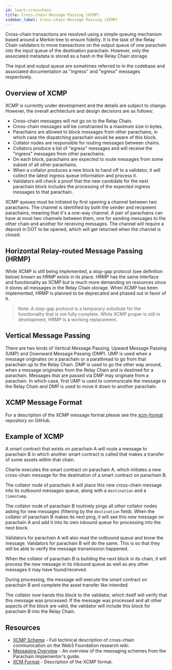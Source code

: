 ```yaml
---
id: learn-crosschain
title: Cross-chain Message Passing (XCMP)
sidebar_label: Cross-chain Message Passing (XCMP)
---
```


Cross-chain transactions are resolved using a simple queuing mechanism based around a Merkle tree to ensure fidelity. It is the task of the Relay Chain validators to move transactions on the output queue of one parachain into the input queue of the destination parachain. However, only the associated metadata is stored as a hash in the Relay Chain storage.

The input and output queue are sometimes referred to in the codebase and associated documentation as "ingress" and "egress" messages respectively.

## Overview of XCMP

XCMP is currently under development and the details are subject to change. However, the overall architecture and design decisions are as follows:

- Cross-chain messages will _not_ go on to the Relay Chain.
- Cross-chain messages will be constrained to a maximum size in bytes.
- Parachains are allowed to block messages from other parachains, in which case the dispatching parachain would be aware of this block.
- Collator nodes are responsible for routing messages between chains.
- Collators produce a list of "egress" messages and will receive the "ingress" messages from other parachains.
- On each block, parachains are expected to route messages from some subset of all other parachains.
- When a collator produces a new block to hand off to a validator, it will collect the latest ingress queue information and process it.
- Validators will check a proof that the new candidate for the next parachain block includes the processing of the expected ingress messages to that parachain.

XCMP queues must be initiated by first opening a channel between two parachains. The channel is identified by both the sender and recipeient parachains, meaning that it's a one-way channel. A pair of parachains can have at most two channels between them, one for sending messages to the other chain and another for receiving messages. The channel will require a deposit in DOT to be opened, which will get returned when the channel is closed.

## Horizontal Relay-routed Message Passing (HRMP)

While XCMP is still being implemented, a stop-gap protocol (see definition below) known as HRMP exists in its place. HRMP has the same interface and functionality as XCMP but is much more demanding on resources since it stores all messages in the Relay Chain storage. When XCMP has been implemented, HRMP is planned to be deprecated and phased out in favor of it.

> Note: A stop-gap protocol is a temporary subsitute for the functionality that is not fully complete. While XCMP proper is still in development, HRMP is a working replacement.

## Vertical Message Passing

There are two kinds of Vertical Message Passing, Upward Message Passing (UMP) and Downward Message Passing (DMP). UMP is used when a message originates on a parachain or a parathread to go from that parachain up to the Relay Chain. DMP is used to go the other way around, when a message originates from the Relay Chain and is destined for a parachain. Messages that are passed via DMP may originate from a parachain. In which case, first UMP is used to communicate the message to the Relay Chain and DMP is used to move it down to another parachain.

## XCMP Message Format

For a description of the XCMP message format please see the [xcm-format](https://github.com/paritytech/xcm-format) repository on GitHub.

## Example of XCMP

A smart contract that exists on parachain A will route a message to parachain B in which another smart contract is called that makes a transfer of some assets within that chain.

Charlie executes the smart contract on parachain A, which initiates a new cross-chain message for the destination of a smart contract on parachain B.

The collator node of parachain A will place this new cross-chain message into its outbound messages queue, along with a `destination` and a `timestamp`.

The collator node of parachain B routinely pings all other collator nodes asking for new messages (filtering by the `destination` field). When the collator of parachain B makes its next ping, it will see this new message on parachain A and add it into its own inbound queue for processing into the next block.

Validators for parachain A will also read the outbound queue and know the message. Validators for parachain B will do the same. This is so that they will be able to verify the message transmission happened.

When the collator of parachain B is building the next block in its chain, it will process the new message in its inbound queue as well as any other messages it may have found/received.

During processing, the message will execute the smart contract on parachain B and complete the asset transfer like intended.

The collator now hands this block to the validator, which itself will verify that this message was processed. If the message was processed and all other aspects of the block are valid, the validator will include this block for parachain B into the Relay Chain.

## Resources

- [XCMP Scheme](https://research.web3.foundation/en/latest/polkadot/XCMP.html) - Full technical description of cross-chain communication on the Web3 Foundation research wiki.
- [Messaging Overview](https://w3f.github.io/parachain-implementers-guide/messaging.html) - An overview of the messaging schemes from the Parachain Implementor's guide.
- [XCM Format](https://github.com/paritytech/xcm-format) - Description of the XCMP format.
